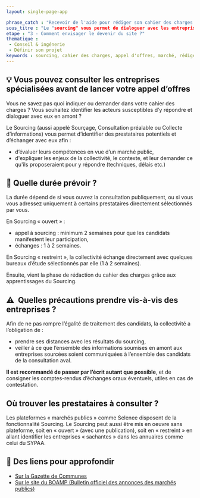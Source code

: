 ```yaml
---
layout: single-page-app

phrase_catch : "Recevoir de l'aide pour rédiger son cahier des charges en discutant avec les prestataires en amont : le "sourcing" "
sous_titre : "Le "sourcing" vous permet de dialoguer avec les entreprises avant de rédiger votre cahier des charges : savoir ce qui peut être fait, ce qui ne doit pas être oublié, etc."
etape : "3 - Comment envisager le devenir du site ?"
thematique : 
 - Conseil & ingénerie
 - Définir son projet
keywords : sourcing, cahier des charges, appel d'offres, marché, rédiger, rédaction, bureau d'études, bureaux d'études
---
```


## 💡 Vous pouvez consulter les entreprises spécialisées avant de lancer votre appel d’offres

Vous ne savez pas quoi indiquer ou demander dans votre cahier des charges ? Vous souhaitez identifier les acteurs susceptibles d’y répondre et dialoguer avec eux en amont ?

Le Sourcing (aussi appelé Sourçage, Consultation préalable ou Collecte d’informations) vous permet d’identifier des prestataires potentiels et d’échanger avec eux afin :
- d’évaluer leurs compétences en vue d’un marché public,
- d'expliquer les enjeux de la collectivité, le contexte, et leur demander ce qu'ils proposeraient pour y répondre (techniques, délais etc.)

## 📆 Quelle durée prévoir ?

La durée dépend de si vous ouvrez la consultation publiquement, ou si vous vous adressez uniquement à certains prestataires directement sélectionnés par vous.

En Sourcing « ouvert » : 
- appel à sourcing : minimum 2 semaines pour que les candidats manifestent leur participation,
- échanges : 1 à 2 semaines.

En Sourcing « restreint », la collectivité échange directement avec quelques bureaux d’étude sélectionnés par elle (1 à 2 semaines).

Ensuite, vient la phase de rédaction du cahier des charges grâce aux apprentissages du Sourcing.

## ⚠️ ️ Quelles précautions prendre vis-à-vis des entreprises ?

Afin de ne pas rompre l’égalité de traitement des candidats, la collectivité a l’obligation de :
- prendre ses distances avec les résultats du sourcing,
- veiller à ce que l’ensemble des informations soumises en amont aux entreprises sourcées soient communiquées à l’ensemble des candidats de la consultation aval.

**Il est recommandé de passer par l’écrit autant que possible**, et de consigner les comptes-rendus d’échanges oraux éventuels, utiles en cas de contestation.

## Où trouver les prestataires à consulter ?

Les plateformes « marchés publics » comme Selenee disposent de la fonctionnalité Sourcing. 
Le Sourcing peut aussi être mis en oeuvre sans plateforme, soit en « ouvert » (avec une publication), soit en « restreint » en allant identifier les entreprises « sachantes » dans les annuaires comme celui du SYPAA.

## 🚀 Des liens pour approfondir

- [Sur la Gazette de Communes](https://www.lagazettedescommunes.com/554207/pratiquer-le-sourcing-dans-les-marches-publics-en-5-etapes/)
- [Sur le site du BOAMP (Bulletin officiel des annonces des marchés publics)](https://www.boamp.fr/Espace-acheteurs/Bien-acheter-avec-le-BOAMP/Le-sourcing-ou-la-collecte-d-informations)
